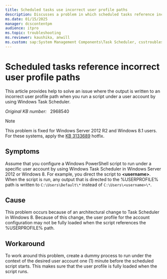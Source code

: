 ```yaml
---
title: Scheduled tasks use incorrect user profile paths
description: Discusses a problem in which scheduled tasks reference incorrect user profile paths in Windows Server 2012 and Windows 8. Provides a workaround.
ms.date: 01/15/2025
manager: dcscontentpm
audience: itpro
ms.topic: troubleshooting
ms.reviewer: kaushika, anwill
ms.custom: sap:System Management Components\Task Scheduler, csstroubleshoot
---
```

# Scheduled tasks reference incorrect user profile paths

This article provides help to solve an issue where the output is written to an incorrect user profile path when you run a script under a user account by using Windows Task Scheduler.

_Original KB number:_ &nbsp; 2968540

> [!NOTE]
> This problem is fixed for Windows Server 2012 R2 and Windows 8.1 users. For these systems, apply the [KB 3133689](https://support.microsoft.com/help/3133689) hotfix.

## Symptoms

Assume that you configure a Windows PowerShell script to run under a specific user account by using Windows Task Scheduler in Windows Server 2012 or Windows 8. For example, you direct the script to **\<username>**. When the script is run, any output that is directed to the %USERPROFILE% path is written to `C:\Users\Default\*` instead of `C:\Users\<username>\*`.

## Cause

This problem occurs because of an architectural change to Task Scheduler in Windows 8. Because of this change, the user profile for the account configuration may not be fully loaded when the script references the %USERPROFILE% path.

## Workaround

To work around this problem, create a dummy process to run under the context of the desired user account one (1) minute before the scheduled script starts. This makes sure that the user profile is fully loaded when the script runs.
